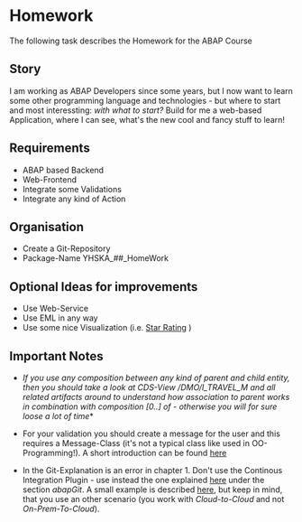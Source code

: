 # Homework

The following task describes the Homework for the ABAP Course

## Story

I am working as ABAP Developers since some years, but I now want to learn some other programming language and technologies - but where to start and most interessting: *with what to start?*
Build for me a web-based Application, where I can see, what's the new cool and fancy stuff to learn!

## Requirements

* ABAP based Backend
* Web-Frontend
* Integrate some Validations
* Integrate any kind of Action

## Organisation

* Create a Git-Repository
* Package-Name YHSKA_##_HomeWork

## Optional Ideas for improvements

* Use Web-Service
* Use EML in any way
* Use some nice Visualization (i.e. [Star Rating](presentations/Bewertungssterne.pdf) )

## Important Notes

* **If you use any composition between any kind of parent and child entity, then you should take a look at CDS-View */DMO/I_TRAVEL_M* and all related artifacts around to understand how *association to parent* works in combination with *composition [0..*] of* - otherwise you will for sure loose a lot of time**

* For your validation you should create a message for the user and this requires a Message-Class (it's not a typical class like used in OO-Programming!). A short introduction can be found [here](presentations/MessageClass.pdf)

* In the Git-Explanation is an error in chapter 1. Don't use the Continous Integration Plugin - use instead the one explained [here](https://tools.hana.ondemand.com/#abap) under the section *abapGit*. A small example is described [here](https://developers.sap.com/tutorials/abap-environment-abapgit.html#f04bf1cc-915a-4eb7-b54f-fd923a4e0f2d), but keep in mind, that you use an other scenario (you work with *Cloud-to-Cloud* and not *On-Prem-To-Cloud*).
  
